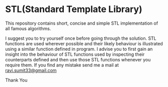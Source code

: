 # STL(Standard Template Library)
This repository contains short, concise and simple STL implementation of all famous algorithms.

I suggest you to try yourself once before going through the solution. STL functions are used wherever possible and their likely behaviour is illustrated using a similar function defined in program. I advise you to first gain an insight into the behaviour of STL functions used by inspecting their counterparts defined and then use those STL functions whenever you require them. If you find any mistake send me a mail at ravi.sumit33@gmail.com

Thank You
